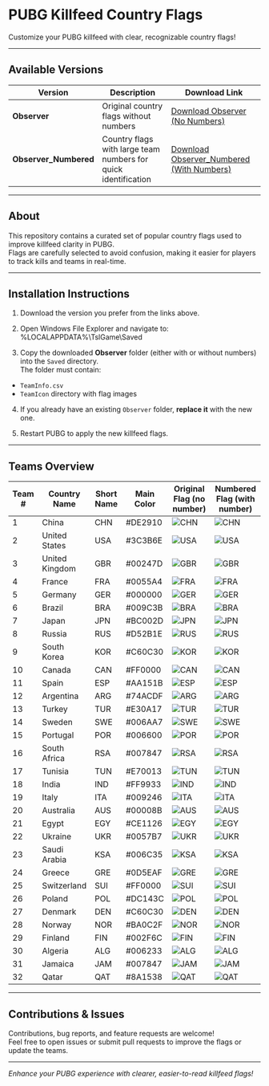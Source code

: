 # PUBG Killfeed Country Flags

Customize your PUBG killfeed with clear, recognizable country flags!

---

## Available Versions

| Version               | Description                                                      | Download Link                                           |
|-----------------------|------------------------------------------------------------------|---------------------------------------------------------|
| **Observer**          | Original country flags without numbers                           | [Download Observer (No Numbers)](https://github.com/fekher-turki/PUBG-Killfeed-Flags-By-TF2wo/Observer.zip) |
| **Observer_Numbered** | Country flags with large team numbers for quick identification  | [Download Observer_Numbered (With Numbers)](https://github.com/fekher-turki/PUBG-Killfeed-Flags-By-TF2wo/Observer_Numbered.zip) |

---

## About

This repository contains a curated set of popular country flags used to improve killfeed clarity in PUBG.  
Flags are carefully selected to avoid confusion, making it easier for players to track kills and teams in real-time.

---

## Installation Instructions

1. Download the version you prefer from the links above.

2. Open Windows File Explorer and navigate to:
%LOCALAPPDATA%\TslGame\Saved

3. Copy the downloaded **Observer** folder (either with or without numbers) into the `Saved` directory.  
The folder must contain:  
- `TeamInfo.csv`  
- `TeamIcon` directory with flag images  

4. If you already have an existing `Observer` folder, **replace it** with the new one.

5. Restart PUBG to apply the new killfeed flags.

---

## Teams Overview

| Team # | Country Name    | Short Name | Main Color | Original Flag (no number)                    | Numbered Flag (with number)                     |
|--------|-----------------|------------|------------|----------------------------------------------|------------------------------------------------|
| 1      | China           | CHN        | #DE2910    | ![CHN](Observer/TeamIcon/CHN.png)           | ![CHN](Observer_Numbered/TeamIcon/CHN.png)     |
| 2      | United States   | USA        | #3C3B6E    | ![USA](Observer/TeamIcon/USA.png)           | ![USA](Observer_Numbered/TeamIcon/USA.png)     |
| 3      | United Kingdom  | GBR        | #00247D    | ![GBR](Observer/TeamIcon/GBR.png)           | ![GBR](Observer_Numbered/TeamIcon/GBR.png)     |
| 4      | France          | FRA        | #0055A4    | ![FRA](Observer/TeamIcon/FRA.png)           | ![FRA](Observer_Numbered/TeamIcon/FRA.png)     |
| 5      | Germany         | GER        | #000000    | ![GER](Observer/TeamIcon/GER.png)           | ![GER](Observer_Numbered/TeamIcon/GER.png)     |
| 6      | Brazil          | BRA        | #009C3B    | ![BRA](Observer/TeamIcon/BRA.png)           | ![BRA](Observer_Numbered/TeamIcon/BRA.png)     |
| 7      | Japan           | JPN        | #BC002D    | ![JPN](Observer/TeamIcon/JPN.png)           | ![JPN](Observer_Numbered/TeamIcon/JPN.png)     |
| 8      | Russia          | RUS        | #D52B1E    | ![RUS](Observer/TeamIcon/RUS.png)           | ![RUS](Observer_Numbered/TeamIcon/RUS.png)     |
| 9      | South Korea     | KOR        | #C60C30    | ![KOR](Observer/TeamIcon/KOR.png)           | ![KOR](Observer_Numbered/TeamIcon/KOR.png)     |
| 10     | Canada          | CAN        | #FF0000    | ![CAN](Observer/TeamIcon/CAN.png)           | ![CAN](Observer_Numbered/TeamIcon/CAN.png)     |
| 11     | Spain           | ESP        | #AA151B    | ![ESP](Observer/TeamIcon/ESP.png)           | ![ESP](Observer_Numbered/TeamIcon/ESP.png)     |
| 12     | Argentina       | ARG        | #74ACDF    | ![ARG](Observer/TeamIcon/ARG.png)           | ![ARG](Observer_Numbered/TeamIcon/ARG.png)     |
| 13     | Turkey          | TUR        | #E30A17    | ![TUR](Observer/TeamIcon/TUR.png)           | ![TUR](Observer_Numbered/TeamIcon/TUR.png)     |
| 14     | Sweden          | SWE        | #006AA7    | ![SWE](Observer/TeamIcon/SWE.png)           | ![SWE](Observer_Numbered/TeamIcon/SWE.png)     |
| 15     | Portugal        | POR        | #006600    | ![POR](Observer/TeamIcon/POR.png)           | ![POR](Observer_Numbered/TeamIcon/POR.png)     |
| 16     | South Africa    | RSA        | #007847    | ![RSA](Observer/TeamIcon/RSA.png)           | ![RSA](Observer_Numbered/TeamIcon/RSA.png)     |
| 17     | Tunisia         | TUN        | #E70013    | ![TUN](Observer/TeamIcon/TUN.png)           | ![TUN](Observer_Numbered/TeamIcon/TUN.png)     |
| 18     | India           | IND        | #FF9933    | ![IND](Observer/TeamIcon/IND.png)           | ![IND](Observer_Numbered/TeamIcon/IND.png)     |
| 19     | Italy           | ITA        | #009246    | ![ITA](Observer/TeamIcon/ITA.png)           | ![ITA](Observer_Numbered/TeamIcon/ITA.png)     |
| 20     | Australia       | AUS        | #00008B    | ![AUS](Observer/TeamIcon/AUS.png)           | ![AUS](Observer_Numbered/TeamIcon/AUS.png)     |
| 21     | Egypt           | EGY        | #CE1126    | ![EGY](Observer/TeamIcon/EGY.png)           | ![EGY](Observer_Numbered/TeamIcon/EGY.png)     |
| 22     | Ukraine         | UKR        | #0057B7    | ![UKR](Observer/TeamIcon/UKR.png)           | ![UKR](Observer_Numbered/TeamIcon/UKR.png)     |
| 23     | Saudi Arabia    | KSA        | #006C35    | ![KSA](Observer/TeamIcon/KSA.png)           | ![KSA](Observer_Numbered/TeamIcon/KSA.png)     |
| 24     | Greece          | GRE        | #0D5EAF    | ![GRE](Observer/TeamIcon/GRE.png)           | ![GRE](Observer_Numbered/TeamIcon/GRE.png)     |
| 25     | Switzerland     | SUI        | #FF0000    | ![SUI](Observer/TeamIcon/SUI.png)           | ![SUI](Observer_Numbered/TeamIcon/SUI.png)     |
| 26     | Poland          | POL        | #DC143C    | ![POL](Observer/TeamIcon/POL.png)           | ![POL](Observer_Numbered/TeamIcon/POL.png)     |
| 27     | Denmark         | DEN        | #C60C30    | ![DEN](Observer/TeamIcon/DEN.png)           | ![DEN](Observer_Numbered/TeamIcon/DEN.png)     |
| 28     | Norway          | NOR        | #BA0C2F    | ![NOR](Observer/TeamIcon/NOR.png)           | ![NOR](Observer_Numbered/TeamIcon/NOR.png)     |
| 29     | Finland         | FIN        | #002F6C    | ![FIN](Observer/TeamIcon/FIN.png)           | ![FIN](Observer_Numbered/TeamIcon/FIN.png)     |
| 30     | Algeria         | ALG        | #006233    | ![ALG](Observer/TeamIcon/ALG.png)           | ![ALG](Observer_Numbered/TeamIcon/ALG.png)     |
| 31     | Jamaica         | JAM        | #007847    | ![JAM](Observer/TeamIcon/JAM.png)           | ![JAM](Observer_Numbered/TeamIcon/JAM.png)     |
| 32     | Qatar           | QAT        | #8A1538    | ![QAT](Observer/TeamIcon/QAT.png)           | ![QAT](Observer_Numbered/TeamIcon/QAT.png)     |

---

## Contributions & Issues

Contributions, bug reports, and feature requests are welcome!  
Feel free to open issues or submit pull requests to improve the flags or update the teams.

---

*Enhance your PUBG experience with clearer, easier-to-read killfeed flags!*
